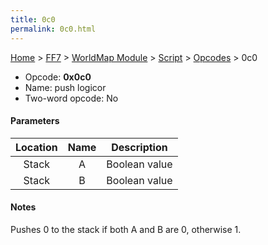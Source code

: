 ```yaml
---
title: 0c0
permalink: 0c0.html
---
```


[Home](../../../../Main%20Page.md) > [FF7](../../../../FF7.md) > [WorldMap Module](../../../WorldMap%20Module.md) > [Script](../../Script.md) > [Opcodes](../Opcodes.md) > 0c0

-   Opcode: **0x0c0**
-   Name: push logicor
-   Two-word opcode: No

#### Parameters

| Location | Name |  Description  |
|:--------:|:----:|:-------------:|
|  Stack   |  A   | Boolean value |
|  Stack   |  B   | Boolean value |

#### Notes

Pushes 0 to the stack if both A and B are 0, otherwise 1.
